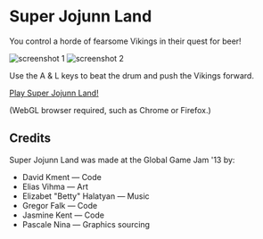 # Super Jojunn Land

You control a horde of fearsome Vikings in their quest for beer!

![screenshot 1](http://jareiko.github.com/images/sjl/screen1.jpg)
![screenshot 2](http://jareiko.github.com/images/sjl/screen2.jpg)

Use the A & L keys to beat the drum and push the Vikings forward.

[Play Super Jojunn Land!](http://jareiko.github.com/sjl)

(WebGL browser required, such as Chrome or Firefox.)

## Credits

Super Jojunn Land was made at the Global Game Jam '13 by:

* David Kment &mdash; Code
* Elias Vihma &mdash; Art
* Elizabet "Betty" Halatyan &mdash; Music
* Gregor Falk &mdash; Code
* Jasmine Kent &mdash; Code
* Pascale Nina &mdash; Graphics sourcing
